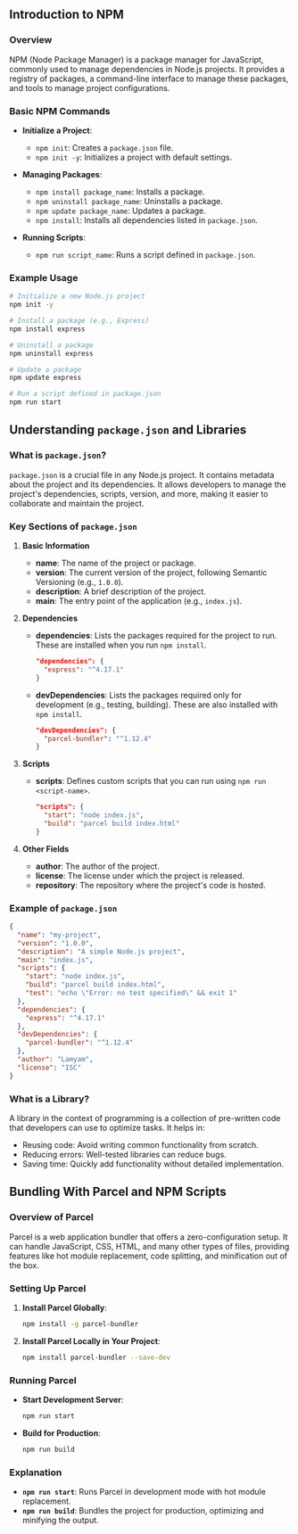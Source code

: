 ## Introduction to NPM

### Overview

NPM (Node Package Manager) is a package manager for JavaScript, commonly used to manage dependencies in Node.js projects. It provides a registry of packages, a command-line interface to manage these packages, and tools to manage project configurations.

### Basic NPM Commands

- **Initialize a Project**:

  - `npm init`: Creates a `package.json` file.
  - `npm init -y`: Initializes a project with default settings.

- **Managing Packages**:

  - `npm install package_name`: Installs a package.
  - `npm uninstall package_name`: Uninstalls a package.
  - `npm update package_name`: Updates a package.
  - `npm install`: Installs all dependencies listed in `package.json`.

- **Running Scripts**:
  - `npm run script_name`: Runs a script defined in `package.json`.

### Example Usage

```sh
# Initialize a new Node.js project
npm init -y

# Install a package (e.g., Express)
npm install express

# Uninstall a package
npm uninstall express

# Update a package
npm update express

# Run a script defined in package.json
npm run start
```

## Understanding `package.json` and Libraries

### What is `package.json`?

`package.json` is a crucial file in any Node.js project. It contains metadata about the project and its dependencies. It allows developers to manage the project's dependencies, scripts, version, and more, making it easier to collaborate and maintain the project.

### Key Sections of `package.json`

1. **Basic Information**

   - **name**: The name of the project or package.
   - **version**: The current version of the project, following Semantic Versioning (e.g., `1.0.0`).
   - **description**: A brief description of the project.
   - **main**: The entry point of the application (e.g., `index.js`).

2. **Dependencies**

   - **dependencies**: Lists the packages required for the project to run. These are installed when you run `npm install`.
     ```json
     "dependencies": {
       "express": "^4.17.1"
     }
     ```
   - **devDependencies**: Lists the packages required only for development (e.g., testing, building). These are also installed with `npm install`.
     ```json
     "devDependencies": {
       "parcel-bundler": "^1.12.4"
     }
     ```

3. **Scripts**

   - **scripts**: Defines custom scripts that you can run using `npm run <script-name>`.
     ```json
     "scripts": {
       "start": "node index.js",
       "build": "parcel build index.html"
     }
     ```

4. **Other Fields**
   - **author**: The author of the project.
   - **license**: The license under which the project is released.
   - **repository**: The repository where the project's code is hosted.

### Example of `package.json`

```json
{
  "name": "my-project",
  "version": "1.0.0",
  "description": "A simple Node.js project",
  "main": "index.js",
  "scripts": {
    "start": "node index.js",
    "build": "parcel build index.html",
    "test": "echo \"Error: no test specified\" && exit 1"
  },
  "dependencies": {
    "express": "^4.17.1"
  },
  "devDependencies": {
    "parcel-bundler": "^1.12.4"
  },
  "author": "Lamyam",
  "license": "ISC"
}
```

### What is a Library?

A library in the context of programming is a collection of pre-written code that developers can use to optimize tasks. It helps in:

- Reusing code: Avoid writing common functionality from scratch.
- Reducing errors: Well-tested libraries can reduce bugs.
- Saving time: Quickly add functionality without detailed implementation.

## Bundling With Parcel and NPM Scripts

### Overview of Parcel

Parcel is a web application bundler that offers a zero-configuration setup. It can handle JavaScript, CSS, HTML, and many other types of files, providing features like hot module replacement, code splitting, and minification out of the box.

### Setting Up Parcel

1. **Install Parcel Globally**:

   ```sh
   npm install -g parcel-bundler
   ```

2. **Install Parcel Locally in Your Project**:

   ```sh
   npm install parcel-bundler --save-dev
   ```

### Running Parcel

- **Start Development Server**:

  ```sh
  npm run start
  ```

- **Build for Production**:
  ```sh
  npm run build
  ```

### Explanation

- **`npm run start`**: Runs Parcel in development mode with hot module replacement.
- **`npm run build`**: Bundles the project for production, optimizing and minifying the output.
